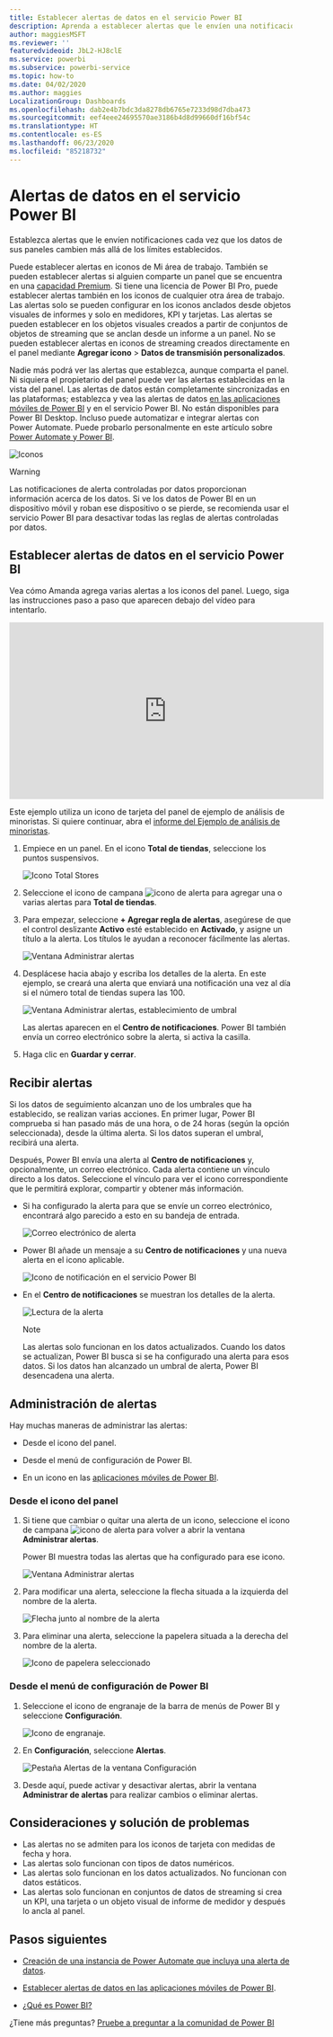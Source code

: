 ```yaml
---
title: Establecer alertas de datos en el servicio Power BI
description: Aprenda a establecer alertas que le envíen una notificación cada vez que los datos de sus paneles cambien más allá de los límites establecidos en el servicio Microsoft Power BI.
author: maggiesMSFT
ms.reviewer: ''
featuredvideoid: JbL2-HJ8clE
ms.service: powerbi
ms.subservice: powerbi-service
ms.topic: how-to
ms.date: 04/02/2020
ms.author: maggies
LocalizationGroup: Dashboards
ms.openlocfilehash: dab2e4b7bdc3da8278db6765e7233d98d7dba473
ms.sourcegitcommit: eef4eee24695570ae3186b4d8d99660df16bf54c
ms.translationtype: HT
ms.contentlocale: es-ES
ms.lasthandoff: 06/23/2020
ms.locfileid: "85218732"
---
```

# <a name="data-alerts-in-the-power-bi-service"></a>Alertas de datos en el servicio Power BI

Establezca alertas que le envíen notificaciones cada vez que los datos de sus paneles cambien más allá de los límites establecidos.

Puede establecer alertas en iconos de Mi área de trabajo. También se pueden establecer alertas si alguien comparte un panel que se encuentra en una [capacidad Premium](../admin/service-premium-what-is.md). Si tiene una licencia de Power BI Pro, puede establecer alertas también en los iconos de cualquier otra área de trabajo. Las alertas solo se pueden configurar en los iconos anclados desde objetos visuales de informes y solo en medidores, KPI y tarjetas. Las alertas se pueden establecer en los objetos visuales creados a partir de conjuntos de objetos de streaming que se anclan desde un informe a un panel. No se pueden establecer alertas en iconos de streaming creados directamente en el panel mediante **Agregar icono** > **Datos de transmisión personalizados**.

Nadie más podrá ver las alertas que establezca, aunque comparta el panel. Ni siquiera el propietario del panel puede ver las alertas establecidas en la vista del panel. Las alertas de datos están completamente sincronizadas en las plataformas; establezca y vea las alertas de datos [en las aplicaciones móviles de Power BI](../consumer/mobile/mobile-set-data-alerts-in-the-mobile-apps.md) y en el servicio Power BI. No están disponibles para Power BI Desktop. Incluso puede automatizar e integrar alertas con Power Automate. Puede probarlo personalmente en este artículo sobre [Power Automate y Power BI](../collaborate-share/service-flow-integration.md).

![Iconos](media/service-set-data-alerts/powerbi-alert-types-new.png)

> [!WARNING]
> Las notificaciones de alerta controladas por datos proporcionan información acerca de los datos. Si ve los datos de Power BI en un dispositivo móvil y roban ese dispositivo o se pierde, se recomienda usar el servicio Power BI para desactivar todas las reglas de alertas controladas por datos.

## <a name="set-data-alerts-in-the-power-bi-service"></a>Establecer alertas de datos en el servicio Power BI

Vea cómo Amanda agrega varias alertas a los iconos del panel. Luego, siga las instrucciones paso a paso que aparecen debajo del vídeo para intentarlo.

<iframe width="560" height="315" src="https://www.youtube.com/embed/JbL2-HJ8clE" frameborder="0" allowfullscreen></iframe>

Este ejemplo utiliza un icono de tarjeta del panel de ejemplo de análisis de minoristas. Si quiere continuar, abra el [informe del Ejemplo de análisis de minoristas](sample-retail-analysis.md#get-the-content-pack-for-this-sample).

1. Empiece en un panel. En el icono **Total de tiendas**, seleccione los puntos suspensivos.

   ![Icono Total Stores](media/service-set-data-alerts/powerbi-card.png)

1. Seleccione el icono de campana ![icono de alerta](media/service-set-data-alerts/power-bi-bell-icon.png) para agregar una o varias alertas para **Total de tiendas**.

1. Para empezar, seleccione **+ Agregar regla de alertas**, asegúrese de que el control deslizante **Activo** esté establecido en **Activado**, y asigne un título a la alerta. Los títulos le ayudan a reconocer fácilmente las alertas.

   ![Ventana Administrar alertas](media/service-set-data-alerts/powerbi-alert-title.png)

1. Desplácese hacia abajo y escriba los detalles de la alerta.  En este ejemplo, se creará una alerta que enviará una notificación una vez al día si el número total de tiendas supera las 100.

   ![Ventana Administrar alertas, establecimiento de umbral](media/service-set-data-alerts/power-bi-set-alert-details.png)

    Las alertas aparecen en el **Centro de notificaciones**. Power BI también envía un correo electrónico sobre la alerta, si activa la casilla.

1. Haga clic en **Guardar y cerrar**.

## <a name="receiving-alerts"></a>Recibir alertas

Si los datos de seguimiento alcanzan uno de los umbrales que ha establecido, se realizan varias acciones. En primer lugar, Power BI comprueba si han pasado más de una hora, o de 24 horas (según la opción seleccionada), desde la última alerta. Si los datos superan el umbral, recibirá una alerta.

Después, Power BI envía una alerta al **Centro de notificaciones** y, opcionalmente, un correo electrónico. Cada alerta contiene un vínculo directo a los datos. Seleccione el vínculo para ver el icono correspondiente que le permitirá explorar, compartir y obtener más información.  

* Si ha configurado la alerta para que se envíe un correo electrónico, encontrará algo parecido a esto en su bandeja de entrada.

   ![Correo electrónico de alerta](media/service-set-data-alerts/powerbi-alerts-email.png)

* Power BI añade un mensaje a su **Centro de notificaciones** y una nueva alerta en el icono aplicable.

   ![Icono de notificación en el servicio Power BI](media/service-set-data-alerts/powerbi-alert-notifications.png)

* En el **Centro de notificaciones** se muestran los detalles de la alerta.

    ![Lectura de la alerta](media/service-set-data-alerts/powerbi-alert-notification.png)

   > [!NOTE]
   > Las alertas solo funcionan en los datos actualizados. Cuando los datos se actualizan, Power BI busca si se ha configurado una alerta para esos datos. Si los datos han alcanzado un umbral de alerta, Power BI desencadena una alerta.

## <a name="managing-alerts"></a>Administración de alertas

Hay muchas maneras de administrar las alertas:

* Desde el icono del panel.

* Desde el menú de configuración de Power BI.

* En un icono en las [aplicaciones móviles de Power BI](../consumer/mobile/mobile-set-data-alerts-in-the-mobile-apps.md).

### <a name="from-the-dashboard-tile"></a>Desde el icono del panel

1. Si tiene que cambiar o quitar una alerta de un icono, seleccione el icono de campana ![icono de alerta](media/service-set-data-alerts/power-bi-bell-icon.png) para volver a abrir la ventana **Administrar alertas**.

    Power BI muestra todas las alertas que ha configurado para ese icono.

    ![Ventana Administrar alertas](media/service-set-data-alerts/powerbi-see-alerts.png)

1. Para modificar una alerta, seleccione la flecha situada a la izquierda del nombre de la alerta.

    ![Flecha junto al nombre de la alerta](media/service-set-data-alerts/powerbi-see-alerts-arrow.png)

1. Para eliminar una alerta, seleccione la papelera situada a la derecha del nombre de la alerta.

      ![Icono de papelera seleccionado](media/service-set-data-alerts/powerbi-see-alerts-delete.png)

### <a name="from-the-power-bi-settings-menu"></a>Desde el menú de configuración de Power BI

1. Seleccione el icono de engranaje de la barra de menús de Power BI y seleccione **Configuración**.

    ![Icono de engranaje](media/service-set-data-alerts/powerbi-gear-icon.png).

1. En **Configuración**, seleccione **Alertas**.

    ![Pestaña Alertas de la ventana Configuración](media/service-set-data-alerts/powerbi-alert-settings.png)

1. Desde aquí, puede activar y desactivar alertas, abrir la ventana **Administrar de alertas** para realizar cambios o eliminar alertas.

## <a name="considerations-and-troubleshooting"></a>Consideraciones y solución de problemas

* Las alertas no se admiten para los iconos de tarjeta con medidas de fecha y hora.
* Las alertas solo funcionan con tipos de datos numéricos.
* Las alertas solo funcionan en los datos actualizados. No funcionan con datos estáticos.
* Las alertas solo funcionan en conjuntos de datos de streaming si crea un KPI, una tarjeta o un objeto visual de informe de medidor y después lo ancla al panel.


## <a name="next-steps"></a>Pasos siguientes

* [Creación de una instancia de Power Automate que incluya una alerta de datos](../collaborate-share/service-flow-integration.md).

* [Establecer alertas de datos en las aplicaciones móviles de Power BI](../consumer/mobile/mobile-set-data-alerts-in-the-mobile-apps.md).

* [¿Qué es Power BI?](../fundamentals/power-bi-overview.md)

¿Tiene más preguntas? [Pruebe a preguntar a la comunidad de Power BI](https://community.powerbi.com/)
